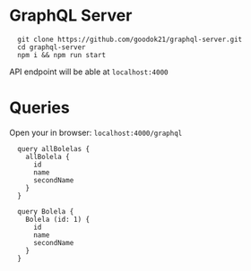 # GraphQL Server

```
  git clone https://github.com/goodok21/graphql-server.git
  cd graphql-server
  npm i && npm run start
```

API endpoint will be able at `localhost:4000`

# Queries

Open your in browser: `localhost:4000/graphql`

```
  query allBolelas {
    allBolela {
      id
      name
      secondName
    }
  }

  query Bolela {
    Bolela (id: 1) {
      id
      name
      secondName
    }
  }
```
